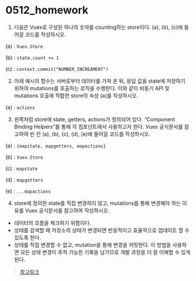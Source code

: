 # 0512_homework



1.  다음은 Vuex로 구성된 하나의 숫자를 counting하는 store이다. (a), (b), (c)에 들어갈 코드를 작성하시오.

(a) : `Vuex.Store`

(b) : `state.count += 1`

(c) : `context.commit("NUMBER_INCREAMENT")`



2. 아래 예시의 함수는 서버로부터 데이터를 가져 온 뒤,  응답 값을 state에 저장하기 위하여 mutations를 호출하는 로직을 수행한다. 이와 같이 비동기 API 및 mutations 호출에 적합한 store의 속성 (a)를 작성하시오.

(a) : `actions`



3. 왼쪽처럼 store에 state, getters, actions가 정의되어 있다. “Component Binding Helpers”를 통해 각 컴포넌트에서 사용하고자 한다. Vuex 공식문서를 참고하여 빈 칸 (a), (b), (c), (d), (e)에 들어갈 코드를 작성하시오.

(a) : `{mapstate, mapgetters, mapactions}`

(b) : `Vuex.Store`

(c) : `mapstate`

(d) : `mapgetters`

(e) : `...mapactions`



4. store에 정의한 state를 직접 변경하지 않고, mutations를 통해 변경해야 하는 이유를 Vuex 공식문서를 참고하여 작성하시오.

- 데이터의 흐름을 체크하기 위함이다.
- 상태를 검색할 때 저장소의 상태가 변경되면 반응적이고 효율적으로 업데이트 할 수 있도록 한다.
- 상태를 직접 변경할 수 없고, mutation을 통해 변경을 커밋한다. 이 방법을 사용하면 모든 상태 변경이 추적 가능한 기록을 남기므로 개발 과정을 더 잘 이해할 수 있게 된다.

> [참고링크](https://vuex.vuejs.org/guide/)